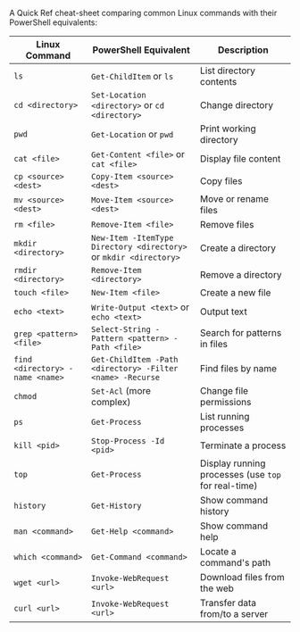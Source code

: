 A Quick Ref cheat-sheet comparing common Linux commands with their PowerShell equivalents:


| **Linux Command**           | **PowerShell Equivalent**          | **Description**                       |
|-----------------------------|------------------------------------|---------------------------------------|
| `ls`                        | `Get-ChildItem` or `ls`           | List directory contents               |
| `cd <directory>`            | `Set-Location <directory>` or `cd <directory>` | Change directory                     |
| `pwd`                       | `Get-Location` or `pwd`           | Print working directory               |
| `cat <file>`                | `Get-Content <file>` or `cat <file>` | Display file content                 |
| `cp <source> <dest>`        | `Copy-Item <source> <dest>`       | Copy files                           |
| `mv <source> <dest>`        | `Move-Item <source> <dest>`       | Move or rename files                 |
| `rm <file>`                 | `Remove-Item <file>`              | Remove files                         |
| `mkdir <directory>`         | `New-Item -ItemType Directory <directory>` or `mkdir <directory>` | Create a directory                   |
| `rmdir <directory>`         | `Remove-Item <directory>`          | Remove a directory                   |
| `touch <file>`              | `New-Item <file>`                  | Create a new file                    |
| `echo <text>`               | `Write-Output <text>` or `echo <text>` | Output text                          |
| `grep <pattern> <file>`     | `Select-String -Pattern <pattern> -Path <file>` | Search for patterns in files         |
| `find <directory> -name <name>` | `Get-ChildItem -Path <directory> -Filter <name> -Recurse` | Find files by name                  |
| `chmod`                     | `Set-Acl` (more complex)          | Change file permissions               |
| `ps`                        | `Get-Process`                      | List running processes                |
| `kill <pid>`                | `Stop-Process -Id <pid>`          | Terminate a process                  |
| `top`                       | `Get-Process`                      | Display running processes (use `top` for real-time) |
| `history`                   | `Get-History`                      | Show command history                  |
| `man <command>`             | `Get-Help <command>`               | Show command help                     |
| `which <command>`           | `Get-Command <command>`            | Locate a command's path               |
| `wget <url>`                | `Invoke-WebRequest <url>`          | Download files from the web          |
| `curl <url>`                | `Invoke-WebRequest <url>`          | Transfer data from/to a server       |
